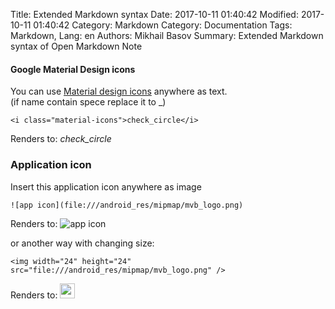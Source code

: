 Title: Extended Markdown syntax
Date: 2017-10-11 01:40:42
Modified: 2017-10-11 01:40:42
Category: Markdown
Category: Documentation
Tags: Markdown,
Lang: en
Authors: Mikhail Basov
Summary: Extended Markdown syntax of Open Markdown Note

#### Google Material Design icons

You can use [Material design icons](https://material.io/icons/) anywhere as text.  
(if name contain spece replace it to _)

    <i class="material-icons">check_circle</i>
    
Renders to: <i class="material-icons">check_circle</i>


### Application icon

Insert this application icon anywhere as image

    ![app icon](file:///android_res/mipmap/mvb_logo.png)

Renders to: ![app icon](file:///android_res/mipmap/mvb_logo.png)
    
or another way with changing size:

    <img width="24" height="24" src="file:///android_res/mipmap/mvb_logo.png" />


Renders to: <img width="24" height="24" src="file:///android_res/mipmap/mvb_logo.png" />
    
